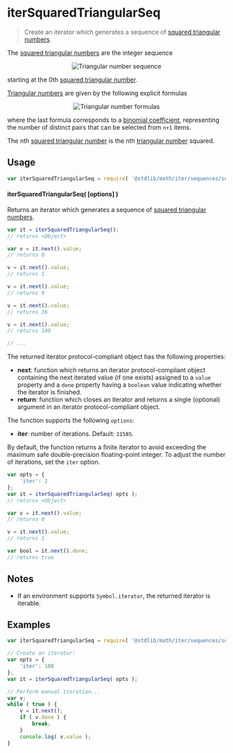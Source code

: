 <!--

@license Apache-2.0

Copyright (c) 2020 The Stdlib Authors.

Licensed under the Apache License, Version 2.0 (the "License");
you may not use this file except in compliance with the License.
You may obtain a copy of the License at

   http://www.apache.org/licenses/LICENSE-2.0

Unless required by applicable law or agreed to in writing, software
distributed under the License is distributed on an "AS IS" BASIS,
WITHOUT WARRANTIES OR CONDITIONS OF ANY KIND, either express or implied.
See the License for the specific language governing permissions and
limitations under the License.

-->

# iterSquaredTriangularSeq

> Create an iterator which generates a sequence of [squared triangular numbers][oeis-a000537].

<!-- Section to include introductory text. Make sure to keep an empty line after the intro `section` element and another before the `/section` close. -->

<section class="intro">

The [squared triangular numbers][squared-triangular-number] are the integer sequence

<!-- <equation class="equation" label="eq:squared_triangular_numbers_sequence" align="center" raw="0, 1, 9, 36, 100, 225, 441, 784, 1296, 2025, 3025, 4356, \ldots" alt="Triangular number sequence"> -->

<div class="equation" align="center" data-raw-text="0, 1, 9, 36, 100, 225, 441, 784, 1296, 2025, 3025, 4356, \ldots" data-equation="eq:squared_triangular_numbers_sequence">
    <img src="https://cdn.rawgit.com/stdlib-js/stdlib/7d63684b27b701a5d7c7e19984a4c76e46a4ee79/lib/node_modules/@stdlib/math/iter/sequences/squared-triangular/docs/img/equation_squared_triangular_numbers_sequence.svg" alt="Triangular number sequence">
    <br>
</div>

<!-- </equation> -->

starting at the 0th [squared triangular number][squared-triangular-number].

[Triangular numbers][@stdlib/math/iter/sequences/triangular] are given by the following explicit formulas

<!-- <equation class="equation" label="eq:triangular_numbers" align="center" raw="T_n = \sum_{i=1}^{n} i = 1 + 2 + 3 + \ldots + n = \frac{n(n+1)}{2} = \binom{n+1}{2}" alt="Triangular number formulas"> -->

<div class="equation" align="center" data-raw-text="T_n = \sum_{i=1}^{n} i = 1 + 2 + 3 + \ldots + n = \frac{n(n+1)}{2} = \binom{n+1}{2}" data-equation="eq:triangular_numbers">
    <img src="https://cdn.rawgit.com/stdlib-js/stdlib/7d63684b27b701a5d7c7e19984a4c76e46a4ee79/lib/node_modules/@stdlib/math/iter/sequences/squared-triangular/docs/img/equation_triangular_numbers.svg" alt="Triangular number formulas">
    <br>
</div>

<!-- </equation> -->

where the last formula corresponds to a [binomial coefficient][@stdlib/math/base/special/binomcoef], representing the number of distinct pairs that can be selected from `n+1` items.

The nth [squared triangular number][squared-triangular-number] is the nth [triangular number][@stdlib/math/iter/sequences/triangular] squared.

</section>

<!-- /.intro -->

<!-- Package usage documentation. -->

<section class="usage">

## Usage

```javascript
var iterSquaredTriangularSeq = require( '@stdlib/math/iter/sequences/squared-triangular' );
```

#### iterSquaredTriangularSeq( \[options] )

Returns an iterator which generates a sequence of [squared triangular numbers][squared-triangular-number].

```javascript
var it = iterSquaredTriangularSeq();
// returns <Object>

var v = it.next().value;
// returns 0

v = it.next().value;
// returns 1

v = it.next().value;
// returns 9

v = it.next().value;
// returns 36

v = it.next().value;
// returns 100

// ...
```

The returned iterator protocol-compliant object has the following properties:

-   **next**: function which returns an iterator protocol-compliant object containing the next iterated value (if one exists) assigned to a `value` property and a `done` property having a `boolean` value indicating whether the iterator is finished.
-   **return**: function which closes an iterator and returns a single (optional) argument in an iterator protocol-compliant object.

The function supports the following `options`:

-   **iter**: number of iterations. Default: `11585`.

By default, the function returns a finite iterator to avoid exceeding the maximum safe double-precision floating-point integer. To adjust the number of iterations, set the `iter` option.

```javascript
var opts = {
    'iter': 2
};
var it = iterSquaredTriangularSeq( opts );
// returns <Object>

var v = it.next().value;
// returns 0

v = it.next().value;
// returns 1

var bool = it.next().done;
// returns true
```

</section>

<!-- /.usage -->

<!-- Package usage notes. Make sure to keep an empty line after the `section` element and another before the `/section` close. -->

<section class="notes">

## Notes

-   If an environment supports `Symbol.iterator`, the returned iterator is iterable.

</section>

<!-- /.notes -->

<!-- Package usage examples. -->

<section class="examples">

## Examples

<!-- eslint no-undef: "error" -->

```javascript
var iterSquaredTriangularSeq = require( '@stdlib/math/iter/sequences/squared-triangular' );

// Create an iterator:
var opts = {
    'iter': 100
};
var it = iterSquaredTriangularSeq( opts );

// Perform manual iteration...
var v;
while ( true ) {
    v = it.next();
    if ( v.done ) {
        break;
    }
    console.log( v.value );
}
```

</section>

<!-- /.examples -->

<!-- Section to include cited references. If references are included, add a horizontal rule *before* the section. Make sure to keep an empty line after the `section` element and another before the `/section` close. -->

<section class="references">

</section>

<!-- /.references -->

<!-- Section for all links. Make sure to keep an empty line after the `section` element and another before the `/section` close. -->

<section class="links">

[oeis-a000537]: https://oeis.org/A000537

[squared-triangular-number]: https://en.wikipedia.org/wiki/Squared_triangular_number

[@stdlib/math/iter/sequences/triangular]: https://github.com/stdlib-js/stdlib/tree/develop/lib/node_modules/%40stdlib/math/iter/sequences/triangular

[@stdlib/math/base/special/binomcoef]: https://github.com/stdlib-js/stdlib/tree/develop/lib/node_modules/%40stdlib/math/base/special/binomcoef

</section>

<!-- /.links -->
